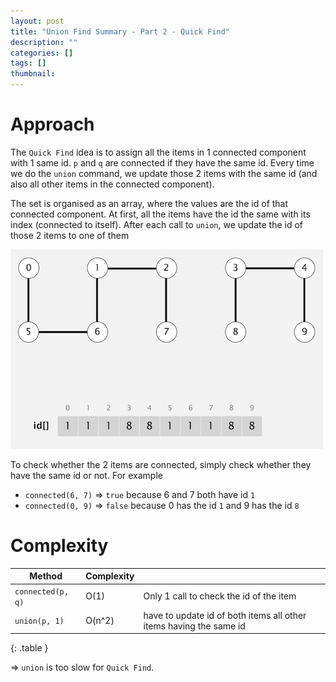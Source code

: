 ```yaml
---
layout: post
title: "Union Find Summary - Part 2 - Quick Find"
description: ""
categories: []
tags: []
thumbnail:
---
```


# Approach

The `Quick Find` idea is to assign all the items in 1 connected component with 1 same id. `p` and
`q` are connected if they have the same id. Every time we do the `union` command, we update those 2
items with the same id (and also all other items in the connected component).

The set is organised as an array, where the values are the id of that connected component. At first,
all the items have the id the same with its index (connected to itself). After each call to `union`,
we update the id of those 2 items to one of them

![](/files/2018-04-30-union-find-summary/img4.png)

To check whether the 2 items are connected, simply check whether they have the same id or not. For
example

- `connected(6, 7)` => `true` because 6 and 7 both have id `1`
- `connected(0, 9)` => `false` because 0 has the id `1` and 9 has the id `8`

# Complexity

|Method|Complexity||
|----|----|----|
|`connected(p, q)`|O(1)|Only 1 call to check the id of the item|
|`union(p, 1)`|O(n^2)|have to update id of both items all other items having the same id|
{: .table }

=> `union` is too slow for `Quick Find`.
